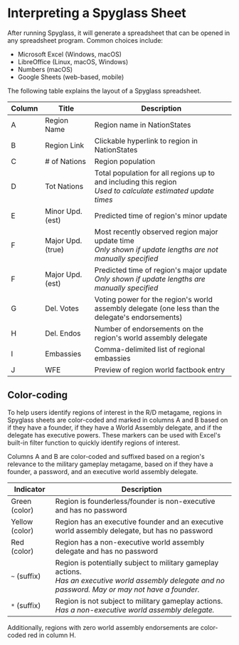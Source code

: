 # Interpreting a Spyglass Sheet

After running Spyglass, it will generate a spreadsheet that can be opened in any spreadsheet program. Common choices include:

- Microsoft Excel (Windows, macOS)
- LibreOffice (Linux, macOS, Windows)
- Numbers (macOS)
- Google Sheets (web-based, mobile)

The following table explains the layout of a Spyglass spreadsheet.

| Column | Title              | Description                                                                                                     |
|--------|--------------------|-----------------------------------------------------------------------------------------------------------------|
| A      | Region Name        | Region name in NationStates                                                                                     |
| B      | Region Link        | Clickable hyperlink to region in NationStates                                                                   |
| C      | # of Nations       | Region population                                                                                               |
| D      | Tot Nations        | Total population for all regions up to and including this region<br/>_Used to calculate estimated update times_ |
| E      | Minor Upd. (est)   | Predicted time of region's minor update                                                                         |  
| F      | Major Upd. (true)  | Most recently observed region major update time<br/>_Only shown if update lengths are not manually specified_   |
| F      | Major Upd. (est)   | Predicted time of region's major update <br/>_Only shown if update lengths are manually specified_              | 
| G      | Del. Votes         | Voting power for the region's world assembly delegate (one less than the delegate's endorsements)               |
| H      | Del. Endos         | Number of endorsements on the region's world assembly delegate                                                  |
| I      | Embassies          | Comma-delimited list of regional embassies                                                                      |
| J      | WFE                | Preview of region world factbook entry                                                                          |


## Color-coding
To help users identify regions of interest in the R/D metagame, regions in Spyglass sheets are color-coded and marked in columns A and B based on if they have a founder, if they have a World Assembly delegate, and if the delegate has executive powers. These markers can be used with Excel's built-in filter function to quickly identify regions of interest.

Columns A and B are color-coded and suffixed based on a region's relevance to the military gameplay metagame, based on if they have a founder, a password, and an executive world assembly delegate.

| Indicator      | Description                                                                                                                                                |
|----------------|------------------------------------------------------------------------------------------------------------------------------------------------------------|
| Green (color)  | Region is founderless/founder is non-executive and has no password                                                                           |
| Yellow (color) | Region has an executive founder and an executive world assembly delegate, but has no password                                                             |  
| Red (color)    | Region has a non-executive world assembly delegate and has no password                                                                                     |
| `~` (suffix)   | Region is potentially subject to military gameplay actions.<br/>_Has an executive world assembly delegate and no password. May or may not have a founder._ |
| `*` (suffix)   | Region is not subject to military gameplay actions.<br/>_Has a non-executive world assembly delegate._                                                     |

Additionally, regions with zero world assembly endorsements are color-coded red in column H.
